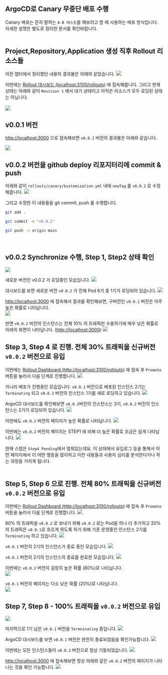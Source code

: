 ## ArgoCD로 Canary 무중단 배포 수행
Canary 배포는 흔히 말하는 `A-B 테스트`를 해보려고 할 때 사용하는 배포 방식입니다. 자세한 설명은 별도로 정리한 문서를 확인바랍니다.<br>
<br>

## Project,Repository,Application 생성 직후 Rollout 리소스들
이전 챕터에서 정리했던 내용의 결과물은 아래와 같았습니다.
<img src="./img/PRACTICE2-CANARY/1.png"/>
<br>

이번에는 [Rollout 대시보드 (localhost:3100/rollouts)]( http://localhost:3100/rollouts) 에 접속해봅니다.
그리고 현재 상태는 아래와 같이 `Revision 1` 에서 대기 상태이고 아직은 리소스가 모두 로딩된 상태는 아닙니다.<br>
<br>
<img src="./img/PRACTICE2-CANARY/2.png"/>
<br>

## v0.0.1 버전 
[http://localhost:3000](http://localhost:3000) 으로 접속해보면 `v0.0.1` 버전의 결과물은 아래와 같습니다.

<img src="./img/PRACTICE2-CANARY/3.png"/>
<br>

## v0.0.2 버전을 github deploy 리포지터리에 commit & push
아래와 같이 `rollouts/canary/kustomization.yml` 내에 `newTag` 를 `v0.0.2` 로 수정해줍니다.
<img src="./img/PRACTICE2-CANARY/4.png"/>
<br>

그리고 수정한 이 내용들을 git commit, push 를 수행합니다.

```bash
git add .

git commit -m "v0.0.2"

git push -u origin main
```

<br>

## v0.0.2 Synchronize 수행, Step 1, Step2 상태 확인
<img src="./img/PRACTICE2-CANARY/5.png"/>
<br>

새로운 버전인 v0.0.2 가 로딩중인 모습입니다.
<img src="./img/PRACTICE2-CANARY/6.png"/>
<br>

대시보드를 보면 새로운 버전 `v0.0.2` 가 전체 Pod 6기 중 1기가 로딩되어 있습니다.
<img src="./img/PRACTICE2-CANARY/7.png"/>
<br>

[http://localhost:3000](http://localhost:3000) 에 접속해서 결과를 확인해보면, 구버전인 `v0.0.1` 버전은 아주 높은 확률로 나타납니다.
<br>
<img src="./img/PRACTICE2-CANARY/8.png"/>
<br>


반면 `v0.0.2` 버전의 인스턴스는 전체 10% 의 트래픽만 수용하기에 매우 낮은 확률로 아래의 화면이 나타납니다. ([http://localhost:3000](http://localhost:3000))
<img src="./img/PRACTICE2-CANARY/9.png"/>
<br>


## Step 3, Step 4 로 진행. 전체 30% 트래픽을 신규버전 `v0.0.2` 버전으로 유입
이번에는 [Rollout Dashboard (http://localhost:3100/rollouts)](http://localhost:3100/rollouts) 에 접속 후 `Promote` 버튼을 눌러서 다음 단계로 진행합니다.
<img src="./img/PRACTICE2-CANARY/10.png"/>
<br>


카나리 배포가 진행중인 모습입니다. `v0.0.1` 버전으로 배포된 인스턴스 2기는 `Terminating` 되고 `v0.0.2` 버전의 인스턴스 1기를 새로 로딩하고 있습니다.
<img src="./img/PRACTICE2-CANARY/11.png"/>
<br>

ArgoCD 대시보드를 확인해보면 `v0.0.1`버전의 인스턴스는 3기, `v0.0.2` 버전의 인스턴스는 2기가 로딩되어 있습니다. 
<img src="./img/PRACTICE2-CANARY/12.png"/>
<br>

이번에도 `v0.0.1` 버전의 페이지가 높은 확률로 나타납니다.
<img src="./img/PRACTICE2-CANARY/13.png"/>
<br>

이번에는 `v0.0.2` 버전의 페이지는 STEP1 에 비해 더 높은 확률로 조금은 쉽게 나타납니다.
<img src="./img/PRACTICE2-CANARY/14.png"/>
<br>

현재 스텝은 `Step4 Pending`에서 멈춰있는데요. 이 상태에서 유입로그 등을 통해서 어떤 페이지에서 더 어떤 행동을 많이하고 이런 내용들과 사용자 심리를 분석한다거나 하는 과정을 거치게 됩니다.<br>
<Br>

## Step 5, Step 6 으로 진행. 전체 80% 트래픽을 신규버전 `v0.0.2` 버전으로 유입
이번에는 [Rollout Dashboard (http://localhost:3100/rollouts)](http://localhost:3100/rollouts) 에 접속 후 `Promote` 버튼을 눌러서 다음 단계로 진행합니다.
<img src="./img/PRACTICE2-CANARY/15.png"/>
<br>

80% 의 트래픽을 `v0.0.2` 로 보내기 위해 `v0.0.2` 로는 Pod을 하나 더 추가하고 20% 의 트래픽은 `v0.0.1`로 흐르게 하도록 하기 위해 기존 운영중인 인스턴스 2기를 `Terminating` 하고 있습니다.
<img src="./img/PRACTICE2-CANARY/16.png"/>
<br>

`v0.0.1` 버전의 2기의 인스턴스가 종료 중인 모습입니다.
<img src="./img/PRACTICE2-CANARY/17.png"/>
<br>


`v0.0.1` 버전의 2기의 인스턴스의 종료를 완료한 모습입니다.
<img src="./img/PRACTICE2-CANARY/18.png"/>
<br>


이번에는 `v0.0.2` 버전이 굉장히 높은 확률 (80%)로 나타납니다.<br>
<img src="./img/PRACTICE2-CANARY/19.png"/>
<br>

`v0.0.1` 버전의 페이지는 다소 낮은 확률 (20%)로 나타납니다.<br>
<img src="./img/PRACTICE2-CANARY/20.png"/>
<br>

## Step 7, Step 8 - 100% 트래픽을 `v0.0.2` 버전으로 유입
<img src="./img/PRACTICE2-CANARY/21.png"/>
<br>

마지막으로 1기 남은 `v0.0.1` 버전을 `Termninating` 중입니다.
<img src="./img/PRACTICE2-CANARY/22.png"/>
<br>

ArgoCD 대시보드를 보면 `v0.0.1` 버전은 완전히 종료되었음을 확인가능합니다.
<img src="./img/PRACTICE2-CANARY/23.png"/>
<br>

이번에는 모든 인스턴스들이 `v0.0.2` 버전으로 정상 기동되었습니다.
<img src="./img/PRACTICE2-CANARY/24.png"/>
<br>

[http://localhost:3000](http://localhost:3000) 에 접속해보면 항상 아래와 같은 `v0.0.2` 버전의 페이지가 나타나는 것을 확인 가능합니다.
<img src="./img/PRACTICE2-CANARY/25.png"/>
<br>

